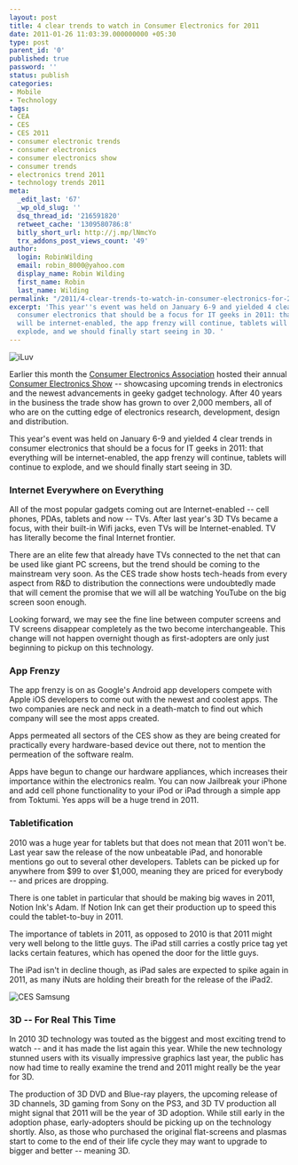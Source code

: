 ```yaml
---
layout: post
title: 4 clear trends to watch in Consumer Electronics for 2011
date: 2011-01-26 11:03:39.000000000 +05:30
type: post
parent_id: '0'
published: true
password: ''
status: publish
categories:
- Mobile
- Technology
tags:
- CEA
- CES
- CES 2011
- consumer electronic trends
- consumer electronics
- consumer electronics show
- consumer trends
- electronics trend 2011
- technology trends 2011
meta:
  _edit_last: '67'
  _wp_old_slug: ''
  dsq_thread_id: '216591820'
  retweet_cache: '1309580786:8'
  bitly_short_url: http://j.mp/lNmcYo
  trx_addons_post_views_count: '49'
author:
  login: RobinWilding
  email: robin_8000@yahoo.com
  display_name: Robin Wilding
  first_name: Robin
  last_name: Wilding
permalink: "/2011/4-clear-trends-to-watch-in-consumer-electronics-for-2011/"
excerpt: 'This year''s event was held on January 6-9 and yielded 4 clear trends in
  consumer electronics that should be a focus for IT geeks in 2011: that everything
  will be internet-enabled, the app frenzy will continue, tablets will continue to
  explode, and we should finally start seeing in 3D. '
---
```

<p><img src="{{ site.baseurl }}/assets/2011/01/ces-iluv.jpg" alt="iLuv" /></p>
<p>Earlier this month the <a href="http://www.ce.org/">Consumer Electronics Association</a> hosted their annual <a href="http://www.cesweb.org/">Consumer Electronics Show</a> -- showcasing upcoming trends in electronics and the newest advancements in geeky gadget technology. After 40 years in the business the trade show has grown to over 2,000 members, all of who are on the cutting edge of electronics research, development, design and distribution. </p>
<p>This year's event was held on January 6-9 and yielded 4 clear trends in consumer electronics that should be a focus for IT geeks in 2011: that everything will be internet-enabled, the app frenzy will continue, tablets will continue to explode, and we should finally start seeing in 3D.</p>
<p><!--more--></p>
<h3>Internet Everywhere on Everything</h3>
<p>All of the most popular gadgets coming out are Internet-enabled -- cell phones, PDAs, tablets and now -- TVs. After last year's 3D TVs became a focus, with their built-in Wifi jacks, even TVs will be Internet-enabled. TV has literally become the final Internet frontier. </p>
<p>There are an elite few that already have TVs connected to the net that can be used like giant PC screens, but the trend should be coming to the mainstream very soon. As the CES trade show hosts tech-heads from every aspect from R&amp;D to distribution the connections were undoubtedly made that will cement the promise that we will all be watching YouTube on the big screen soon enough. </p>
<p>Looking forward, we may see the fine line between computer screens and TV screens disappear completely as the two become interchangeable. This change will not happen overnight though as first-adopters are only just beginning to pickup on this technology.</p>
<h3>App Frenzy</h3>
<p>The app frenzy is on as Google's Android app developers compete with Apple iOS developers to come out with the newest and coolest apps. The two companies are neck and neck in a death-match to find out which company will see the most apps created. </p>
<p>Apps permeated all sectors of the CES show as they are being created for practically every hardware-based device out there, not to mention the permeation of the software realm. </p>
<p>Apps have begun to change our hardware appliances, which increases their importance within the electronics realm. You can now Jailbreak your iPhone and add cell phone functionality to your iPod or iPad through a simple app from Toktumi. Yes apps will be a huge trend in 2011.</p>
<h3>Tabletification</h3>
<p>2010 was a huge year for tablets but that does not mean that 2011 won't be. Last year saw the release of the now unbeatable iPad, and honorable mentions go out to several other developers. Tablets can be picked up for anywhere from $99 to over $1,000, meaning they are priced for everybody -- and prices are dropping.</p>
<p>There is one tablet in particular that should be making big waves in 2011, Notion Ink's Adam. If Notion Ink can get their production up to speed this could the tablet-to-buy in 2011. </p>
<p>The importance of tablets in 2011, as opposed to 2010 is that 2011 might very well belong to the little guys. The iPad still carries a costly price tag yet lacks certain features, which has opened the door for the little guys.</p>
<p>The iPad isn't in decline though, as iPad sales are expected to spike again in 2011, as many iNuts are holding their breath for the release of the iPad2.</p>
<p><img src="{{ site.baseurl }}/assets/2011/01/ces-samsung.jpg" alt="CES Samsung" /></p>
<h3>3D -- For Real This Time</h3>
<p>In 2010 3D technology was touted as the biggest and most exciting trend to watch -- and it has made the list again this year. While the new technology stunned users with its visually impressive graphics last year, the public has now had time to really examine the trend and 2011 might really be the year for 3D.</p>
<p>The production of 3D DVD and Blue-ray players, the upcoming release of 3D channels, 3D gaming from Sony on the PS3, and 3D TV production all might signal that 2011 will be the year of 3D adoption. While still early in the adoption phase, early-adopters should be picking up on the technology shortly. Also, as those who purchased the original flat-screens and plasmas start to come to the end of their life cycle they may want to upgrade to bigger and better -- meaning 3D.</p>
